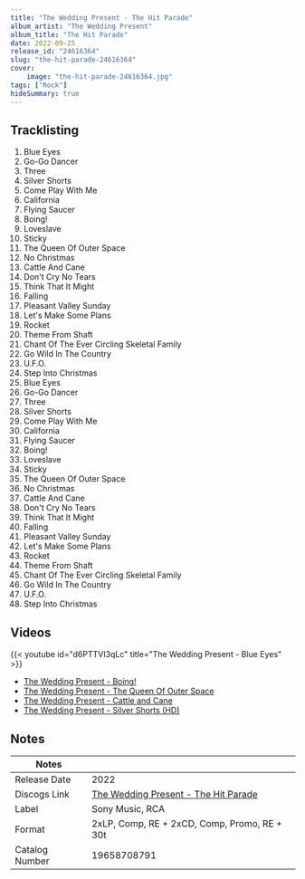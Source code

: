 ```yaml
---
title: "The Wedding Present - The Hit Parade"
album_artist: "The Wedding Present"
album_title: "The Hit Parade"
date: 2022-09-25
release_id: "24616364"
slug: "the-hit-parade-24616364"
cover:
    image: "the-hit-parade-24616364.jpg"
tags: ["Rock"]
hideSummary: true
---
```


## Tracklisting
1. Blue Eyes
2. Go-Go Dancer
3. Three
4. Silver Shorts
5. Come Play With Me
6. California
7. Flying Saucer
8. Boing!
9. Loveslave
10. Sticky
11. The Queen Of Outer Space
12. No Christmas
13. Cattle And Cane
14. Don't Cry No Tears
15. Think That It Might
16. Falling
17. Pleasant Valley Sunday
18. Let's Make Some Plans
19. Rocket
20. Theme From Shaft
21. Chant Of The Ever Circling Skeletal Family
22. Go Wild In The Country
23. U.F.O.
24. Step Into Christmas
25. Blue Eyes
26. Go-Go Dancer
27. Three
28. Silver Shorts
29. Come Play With Me
30. California 
31. Flying Saucer 
32. Boing!
33. Loveslave
34. Sticky
35. The Queen Of Outer Space
36. No Christmas 
37. Cattle And Cane 
38. Don't Cry No Tears
39. Think That It Might
40. Falling
41. Pleasant Valley Sunday
42. Let's Make Some Plans
43. Rocket
44. Theme From Shaft
45. Chant Of The Ever Circling Skeletal Family
46. Go Wild In The Country 
47. U.F.O.
48. Step Into Christmas 

## Videos
{{< youtube id="d6PTTVI3qLc" title="The Wedding Present -  Blue Eyes" >}}
- [The Wedding Present -  Boing!](https://www.youtube.com/watch?v=3-1Fmlk9t2s)
- [The Wedding Present - The Queen Of Outer Space](https://www.youtube.com/watch?v=EsOAf_5XSaI)
- [The Wedding Present - Cattle and Cane](https://www.youtube.com/watch?v=AJr9GYf9FkQ)
- [The Wedding Present - Silver Shorts (HD)](https://www.youtube.com/watch?v=xrh2iV7MISw)

## Notes

| Notes          |             |
| ---------------| ----------- |
| Release Date   | 2022 |
| Discogs Link   | [The Wedding Present - The Hit Parade](https://www.discogs.com/release/24616364) |
| Label          | Sony Music, RCA |
| Format         | 2xLP, Comp, RE + 2xCD, Comp, Promo, RE + 30t |
| Catalog Number | 19658708791 |

